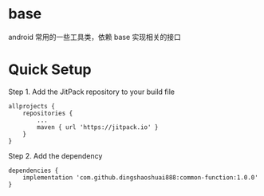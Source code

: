 # base
android 常用的一些工具类，依赖 base 实现相关的接口

# Quick Setup

Step 1. Add the JitPack repository to your build file
```
allprojects {
    repositories {
        ...
        maven { url 'https://jitpack.io' }
    }
}
```
Step 2. Add the dependency
```
dependencies {
    implementation 'com.github.dingshaoshuai888:common-function:1.0.0'
}
```
